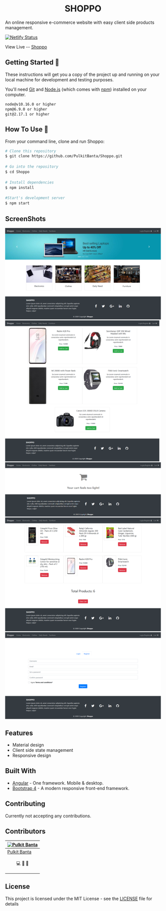 <h1 align="center">SHOPPO</h1>

An online responsive e-commerce website with easy client side products management.

[![Netlify Status](https://api.netlify.com/api/v1/badges/ce0b1376-c280-462a-9a67-1f055599c32c/deploy-status)](https://app.netlify.com/sites/shoppo/deploys)

View Live -- [Shoppo](https://shoppo.netlify.app/)

## Getting Started 🚀

These instructions will get you a copy of the project up and running on your local machine for development and testing purposes.

You'll need [Git](https://git-scm.com) and [Node.js](https://nodejs.org/en/download/) (which comes with [npm](http://npmjs.com)) installed on your computer.

```
node@v10.16.0 or higher
npm@6.9.0 or higher
git@2.17.1 or higher
```

## How To Use 🔧

From your command line, clone and run Shoppo:

```bash
# Clone this repository
$ git clone https://github.com/PulkitBanta/Shoppo.git

# Go into the repository
$ cd Shoppo

# Install dependencies
$ npm install

#Start's development server
$ npm start
```

## ScreenShots

![Home](screenshots/main.png "Home")
![Products List](screenshots/products.png "Products List")
![Empty Cart](screenshots/empty_cart.png "Empty Cart")
![Cart](screenshots/cart.png "Cart")
![Login/Register](screenshots/login.png "Login/Register")

## Features

- Material design
- Client side state management
- Responsive design

## Built With

- [Angular](https://angular.io/) - One framework. Mobile & desktop.
- [Bootstrap 4](https://getbootstrap.com/docs/4.0/getting-started/introduction/) - A modern responsive front-end framework.

## Contributing

Currently not accepting any contributions.

## Contributors

| [![Pulkit Banta](https://github.com/PulkitBanta.png?size=100)](https://github.com/PulkitBanta) |
| --- |
| [Pulkit Banta](https://github.com/PulkitBanta) |
| <p align="center"><a title="code">💻</a> <a title="designing">🎨</a> <a title="documentation">📖</a></p>

## License

This project is licensed under the MIT License - see the [LICENSE](LICENSE) file for details